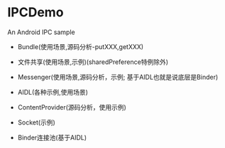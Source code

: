 # IPCDemo
An Android IPC  sample

- Bundle(使用场景,源码分析-putXXX,getXXX)

- 文件共享(使用场景,示例)(sharedPreference特例除外)

- Messenger(使用场景,源码分析，示例; 基于AIDL也就是说底层是Binder)

- AIDL(各种示例,使用场景)

- ContentProvider(源码分析，使用示例) 

- Socket(示例) 

- Binder连接池(基于AIDL)

